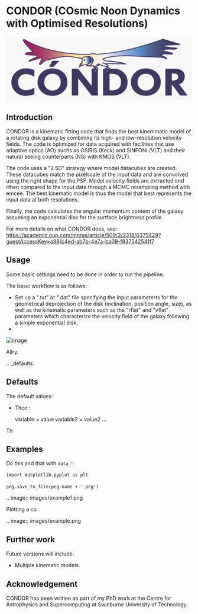# CONDOR (COsmic Noon Dynamics with Optimised Resolutions)

![logo](logo.jpeg)

Introduction
------------

CONDOR is a kinematic fitting code that finds the best kinemmatic model of a rotating disk galaxy by combining its high- and low-resolution velocity fields. The code is optimized for data acquired with facilities that use adaptive optics (AO) suchs as OSIRIS (Keck) and SINFONI (VLT) and their natural seeing counterparts (NS) with KMOS (VLT). 

The code uses a "2.5D" strategy where model datacubes are created. These datacubes match the pixelscale of the input data and are convolved using the right shape for the PSF. Model velocity fields are extracted and rthen compared to the input data through a MCMC resampling method with emcee. The best kinematic model is thus the model that best represents the input data at both resolutions.

Finally, the code calculates the angular momentum content of the galaxy assuming an exponential disk for the surtface brightness profile.

For more details on what CONDOR does, see: https://academic.oup.com/mnras/article/509/2/2318/6375429?guestAccessKey=a381c4ed-ab7b-4e7a-ba09-f837542541f7


Usage
-----

Some basic settings need to be done in order to run the pipeline.

The basic workflow is as follows:

- Set up a ".txt" or ".dat" file specifying the input parameterts for the geometrical deprojection of the disk (inclination, position angle, size), as well as the kinematic parameters such as the "rflat" and "vflat" parameters which characterize the velocity field of the galaxy following a simple exponential disk:
- 
![image](https://user-images.githubusercontent.com/14315715/149685139-52f89727-376d-4250-ab9e-066694c00248.png)

Allry.

.. _defaults:

Defaults
--------

The default values:

- Thce::

  variable = value
  variable2 = value2
  ...

Th

Examples
--------
Do this and that with ``data_``::

    import matplotlib.pyplot as plt

    peg.save_to_file(peg.name + '.peg')

.. image:: images/example1.png

Plotting a co

.. image:: images/example.png

Further work
------------

Future versions will include:

- Multiple kinematic models.

Acknowledgement
---------------
CONDOR has been written as part of my PhD work at the Centre for Astrophysics and Supercomputing at
Swinburne University of Technology.
